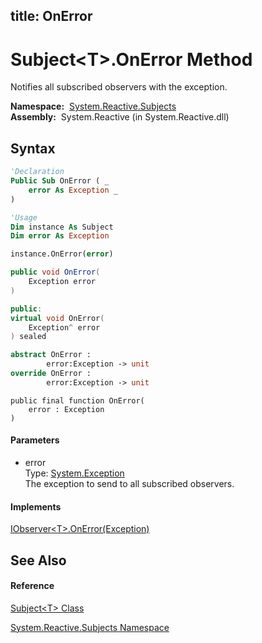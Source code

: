 title: OnError
---
# Subject\<T\>.OnError Method

Notifies all subscribed observers with the exception.

**Namespace:**  [System.Reactive.Subjects](System.Reactive.Subjects/System.Reactive.Subjects)  
**Assembly:**  System.Reactive (in System.Reactive.dll)

## Syntax

```vb
'Declaration
Public Sub OnError ( _
    error As Exception _
)
```

```vb
'Usage
Dim instance As Subject
Dim error As Exception

instance.OnError(error)
```

```csharp
public void OnError(
    Exception error
)
```

```c++
public:
virtual void OnError(
    Exception^ error
) sealed
```

```fsharp
abstract OnError : 
        error:Exception -> unit 
override OnError : 
        error:Exception -> unit 
```

```jscript
public final function OnError(
    error : Exception
)
```

#### Parameters

- error  
  Type: [System.Exception](https://msdn.microsoft.com/en-us/library/c18k6c59)  
  The exception to send to all subscribed observers.

#### Implements

[IObserver\<T\>.OnError(Exception)](https://msdn.microsoft.com/en-us/library/m:system.iobserver%601.onerror(system.exception)(v=VS.103))

## See Also

#### Reference

[Subject\<T\> Class](Subject/Subject(T))

[System.Reactive.Subjects Namespace](System.Reactive.Subjects/System.Reactive.Subjects)
